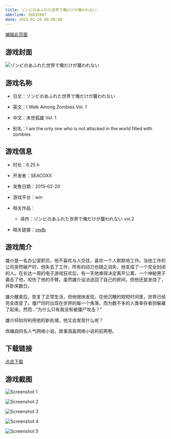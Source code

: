 ```yaml
---
title: ゾンビのあふれた世界で俺だけが襲われない
abbrlink: 3b03588f
date: 2015-02-20 00:00:00
---
```

[编辑此页面](https://github.com/ACG-3/ADV3-source/blob/main/source/_posts/games/%E3%82%BE%E3%83%B3%E3%83%93%E3%81%AE%E3%81%82%E3%81%B5%E3%82%8C%E3%81%9F%E4%B8%96%E7%95%8C%E3%81%A7%E4%BF%BA%E3%81%A0%E3%81%91%E3%81%8C%E8%A5%B2%E3%82%8F%E3%82%8C%E3%81%AA%E3%81%84.md)

## 游戏封面

![ゾンビのあふれた世界で俺だけが襲われない](https://pan.timero.xyz/d/onedrive/img_lib_001/%E3%82%BE%E3%83%B3%E3%83%93%E3%81%AE%E3%81%82%E3%81%B5%E3%82%8C%E3%81%9F%E4%B8%96%E7%95%8C%E3%81%A7%E4%BF%BA%E3%81%A0%E3%81%91%E3%81%8C%E8%A5%B2%E3%82%8F%E3%82%8C%E3%81%AA%E3%81%84_cover.avif)


## 游戏名称

- 日文：ゾンビのあふれた世界で俺だけが襲われない
- 英文：I Walk Among Zombies Vol. 1
- 中文：末世孤雄 Vol. 1

- 别名：I am the only one who is not attacked in the world filled with zombies


## 游戏信息

- 时长：6.25 h
- 开发者：SEACOXX
- 发售日期：2015-02-20
- 游戏平台：win
- 相关作品：
   - 续作：ゾンビのあふれた世界で俺だけが襲われない vol.2

- 相关链接：[vndb](https://vndb.org/v16802)


## 游戏简介

雄介是一名办公室职员，他不喜欢与人交往，喜欢一个人默默地工作。当他工作的公司突然破产时，他失去了工作，所有的动力也随之消失，他变成了一个完全封闭的人。在长达一周的电子游戏狂欢后，有一天他难得决定离开公寓，一个神秘男子袭击了他，咬伤了他的手臂。虽然雄介设法逃回了自己的房间，但他还是发烧了，并卧床数日。

雄介醒来后，恢复了正常生活，但他很快发现，在他沉睡的短短时间里，世界已经完全改变了。僵尸同时出现在世界的每一个角落，而为数不多的人类幸存者则躲藏了起来。然而..."为什么只有我没有被僵尸攻击？"

雄介将如何利用他的新处境，他又会发现什么呢？



改编自同名人气网络小说。故事涵盖网络小说的前两卷。


## 下载链接

[点击下载](https://pan.timero.xyz/onedrive/adv_lib_001/%E3%82%BE%E3%83%B3%E3%83%93%E3%81%AE%E3%81%82%E3%81%B5%E3%82%8C%E3%81%9F%E4%B8%96%E7%95%8C%E3%81%A7%E4%BF%BA%E3%81%A0%E3%81%91%E3%81%8C%E8%A5%B2%E3%82%8F%E3%82%8C%E3%81%AA%E3%81%84)


## 游戏截图


![Screenshot 1](https://pan.timero.xyz/d/onedrive/img_lib_001/%E3%82%BE%E3%83%B3%E3%83%93%E3%81%AE%E3%81%82%E3%81%B5%E3%82%8C%E3%81%9F%E4%B8%96%E7%95%8C%E3%81%A7%E4%BF%BA%E3%81%A0%E3%81%91%E3%81%8C%E8%A5%B2%E3%82%8F%E3%82%8C%E3%81%AA%E3%81%84_Screenshot_1.avif)

![Screenshot 2](https://pan.timero.xyz/d/onedrive/img_lib_001/%E3%82%BE%E3%83%B3%E3%83%93%E3%81%AE%E3%81%82%E3%81%B5%E3%82%8C%E3%81%9F%E4%B8%96%E7%95%8C%E3%81%A7%E4%BF%BA%E3%81%A0%E3%81%91%E3%81%8C%E8%A5%B2%E3%82%8F%E3%82%8C%E3%81%AA%E3%81%84_Screenshot_2.avif)

![Screenshot 3](https://pan.timero.xyz/d/onedrive/img_lib_001/%E3%82%BE%E3%83%B3%E3%83%93%E3%81%AE%E3%81%82%E3%81%B5%E3%82%8C%E3%81%9F%E4%B8%96%E7%95%8C%E3%81%A7%E4%BF%BA%E3%81%A0%E3%81%91%E3%81%8C%E8%A5%B2%E3%82%8F%E3%82%8C%E3%81%AA%E3%81%84_Screenshot_3.avif)

![Screenshot 4](https://pan.timero.xyz/d/onedrive/img_lib_001/%E3%82%BE%E3%83%B3%E3%83%93%E3%81%AE%E3%81%82%E3%81%B5%E3%82%8C%E3%81%9F%E4%B8%96%E7%95%8C%E3%81%A7%E4%BF%BA%E3%81%A0%E3%81%91%E3%81%8C%E8%A5%B2%E3%82%8F%E3%82%8C%E3%81%AA%E3%81%84_Screenshot_4.avif)

![Screenshot 5](https://pan.timero.xyz/d/onedrive/img_lib_001/%E3%82%BE%E3%83%B3%E3%83%93%E3%81%AE%E3%81%82%E3%81%B5%E3%82%8C%E3%81%9F%E4%B8%96%E7%95%8C%E3%81%A7%E4%BF%BA%E3%81%A0%E3%81%91%E3%81%8C%E8%A5%B2%E3%82%8F%E3%82%8C%E3%81%AA%E3%81%84_Screenshot_5.avif)

